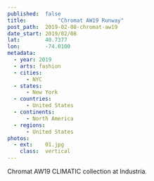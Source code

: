 ```yaml
---
published:  false
title:			"Chromat AW19 Runway"
post_path:	2019-02-08-chromat-aw19
date_start:	2019/02/08
lat:        40.7377
lon:        -74.0100
metadata:
  - year: 2019
  - arts: fashion
  - cities:
      - NYC
  - states:
      - New York
  - countries:
      - United States
  - continents:
      - North America
  - regions:
      - United States
photos:
  - ext:    01.jpg
    class:  vertical
---
```

Chromat AW19 CLIMATIC collection at Industria.